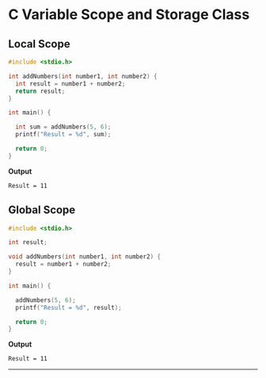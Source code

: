 # C Variable Scope and Storage Class

## Local Scope
```c
#include <stdio.h>

int addNumbers(int number1, int number2) {
  int result = number1 + number2;
  return result;
}

int main() {

  int sum = addNumbers(5, 6);
  printf("Result = %d", sum);

  return 0;
}

```

**Output**
```
Result = 11
```

## Global Scope

```c
#include <stdio.h>

int result;

void addNumbers(int number1, int number2) {
  result = number1 + number2;
}

int main() {

  addNumbers(5, 6);
  printf("Result = %d", result);

  return 0;
}

```
**Output**
```
Result = 11
```

---
